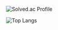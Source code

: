 ![Solved.ac Profile](http://mazassumnida.wtf/api/v2/generate_badge?boj=royallhs)

![Top Langs](https://github-readme-stats.vercel.app/api/top-langs/?username=Hwasoo-Jeon&layout=compact&theme=dracula)

<!--
**Hwasoo-Jeon/Hwasoo-Jeon** is a ✨ _special_ ✨ repository because its `README.md` (this file) appears on your GitHub profile.

Here are some ideas to get you started:

- 🔭 I’m currently working on ...
- 🌱 I’m currently learning ...
- 👯 I’m looking to collaborate on ...
- 🤔 I’m looking for help with ...
- 💬 Ask me about ...
- 📫 How to reach me: ...
- 😄 Pronouns: ...
- ⚡ Fun fact: ...
-->
